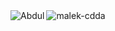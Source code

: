  <img align="left" src="https://github-readme-stats.vercel.app/api/top-langs?username=malek-cdda&show_icons=true&locale=en&layout=compact" alt="Abdul " /> 
 <img align="left" src="https://github-readme-stats.vercel.app/api?username=malek-cdda&show_icons=true&locale=en" alt="malek-cdda" /> 
 
